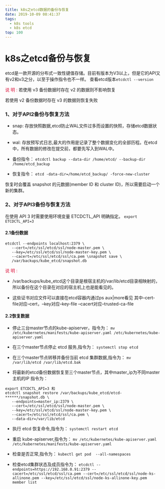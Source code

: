 ```yaml
---
title: k8s之etcd数据的备份与恢复
date: 2019-10-09 08:41:37
tags:
  - k8s tools
  - k8s etcd
top: 100
---
```

# k8s之etcd备份与恢复
etcd是一款开源的分布式一致性键值存储。目前有版本为V3以上，但是它的API又有v2和v3之分，以至于操作指令也不一样。
查看etcd版本`etcdctl --version`
<!--more-->
<font color=#DC143C >说 明 : </font>
若使用 v3 备份数据时存在 v2 的数据则不影响恢复

若使用 v2 备份数据时存在 v3 的数据则恢复失败

### 1、对于API2备份与恢复方法
* snap: 存放快照数据,etcd防止WAL文件过多而设置的快照，存储etcd数据状态。
* wal: 存放预写式日志,最大的作用是记录了整个数据变化的全部历程。在etcd中，所有数据的修改在提交前，都要先写入到WAL中。

* 备份指令：
`etcdctl backup --data-dir /home/etcd/ --backup-dir /home/etcd_backup`

* 恢复指令：
`etcd -data-dir=/home/etcd_backup/ -force-new-cluster`

恢复时会覆盖 snapshot 的元数据(member ID 和 cluster ID)，所以需要启动一个新的集群。

### 2、对于API3备份与恢复方法
在使用 API 3 时需要使用环境变量 ETCDCTL_API 明确指定。
`export ETCDCTL_API=3`

#### 2.1备份数据
```
etcdctl --endpoints localhost:2379 \
   --cert=/etc/ssl/etcd/ssl/node-master.pem \
   --key=/etc/ssl/etcd/ssl/node-master-key.pem \
   --cacert=/etc/ssl/etcd/ssl/ca.pem \snapshot save \
   /var/backups/kube_etcd/snapshot.db
```

<font color=#DC143C >说 明 : </font>
* /var/backups/kube_etcd这个目录是根宿主机的/var/lib/etcd目录相映射的，所以备份在这个目录在对应的宿主机上也是能看见的。

* 这些证书对应文件可以直接在etcd容器内通过ps aux|more看见
其中–cert-file对应–cert，–key对应–key-file –cacert对应–trusted-ca-file

#### 2.2恢复数据
* 停止三台master节点的kube-apiserver，指令为：
`mv /etc/kubernetes/manifests/kube-apiserver.yaml /etc/kubernetes/kube-apiserver.yaml`

* 在三个master节点停止 etcd 服务,指令为：
`systemctl stop etcd`

* 在三个master节点转移并备份当前 etcd 集群数据,指令为：
`mv /var/lib/etcd /var/lib/etcd.bak`

* 将最新的etcd备份数据恢复至三个master节点，其中master_ip为不同master主机的IP
指令为：
```
export ETCDCTL_API=3 和
etcdctl snapshot restore /var/backups/kube_etcd/etcd-******/snapshot.db \
   --endpoints=master_ip:2379 \
   --cert=/etc/ssl/etcd/ssl/node-master.pem \
   --key=/etc/ssl/etcd/ssl/node-master-key.pem \
   --cacert=/etc/ssl/etcd/ssl/ca.pem \
   --data-dir=/var/lib/etcd
```

* 执行 etcd 恢复命令,指令为：
`systemctl restart etcd`

* 重启 kube-apiserver,指令为：
`mv /etc/kubernetes/kube-apiserver.yaml /etc/kubernetes/manifests/kube-apiserver.yaml `

* 检查是否正常,指令为：
`kubectl get pod  --all-namespaces`

* 检查etcd集群状态及成员指令为：
`etcdctl --endpoints=https://192.168.0.91:2379 --cacert=/etc/ssl/etcd/ssl/ca.pem --cert=/etc/ssl/etcd/ssl/node-ks-allinone.pem --key=/etc/ssl/etcd/ssl/node-ks-allinone-key.pem member list`
